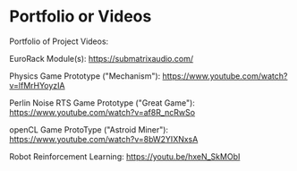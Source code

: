 # Portfolio or Videos
Portfolio of Project Videos:


EuroRack Module(s): https://submatrixaudio.com/




Physics Game Prototype ("Mechanism"): https://www.youtube.com/watch?v=lfMrHYoyzIA

Perlin Noise RTS Game Prototype ("Great Game"): https://www.youtube.com/watch?v=af8R_ncRwSo

openCL Game ProtoType ("Astroid Miner"): https://www.youtube.com/watch?v=8bW2YIXNxsA



Robot Reinforcement Learning: https://youtu.be/hxeN_SkMObI





